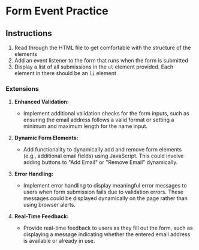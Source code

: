 # Form Event Practice

## Instructions

1. Read through the HTML file to get comfortable with the structure of the elements
2. Add an event listener to the form that runs when the form is submitted
3. Display a list of all submissions in the `ul` element provided. Each element in there should be an `li` element

### Extensions

1. **Enhanced Validation:**
   - Implement additional validation checks for the form inputs, such as ensuring the email address follows a valid format or setting a minimum and maximum length for the name input.

2. **Dynamic Form Elements:**
   - Add functionality to dynamically add and remove form elements (e.g., additional email fields) using JavaScript. This could involve adding buttons to "Add Email" or "Remove Email" dynamically.

3. **Error Handling:**
   - Implement error handling to display meaningful error messages to users when form submission fails due to validation errors. These messages could be displayed dynamically on the page rather than using browser alerts.

4. **Real-Time Feedback:**
   - Provide real-time feedback to users as they fill out the form, such as displaying a message indicating whether the entered email address is available or already in use.
